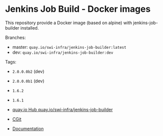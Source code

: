 Jenkins Job Build - Docker images
=================================

This repository provide a Docker image (based on alpine) with jenkins-job-builder installed.

Branches:
 - master: `quay.io/swi-infra/jenkins-job-builder:latest`
 - dev: `quay.io/swi-infra/jenkins-job-builder:dev`

Tags:
 - `2.0.0.0b2` (dev)
 - `2.0.0.0b1` (dev)
 - `1.6.2`
 - `1.6.1`

 - [quay.io Hub quay.io/swi-infra/jenkins-job-builder](https://quay.io/swi-infra/jenkins-job-builder/)
 - [CGit](https://git.openstack.org/cgit/openstack-infra/jenkins-job-builder/)
 - [Documentation](http://docs.openstack.org/infra/jenkins-job-builder/)
